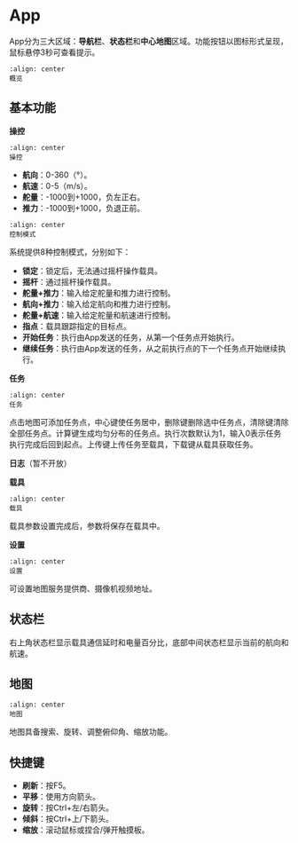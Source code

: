 # App

App分为三大区域：**导航栏**、**状态栏**和**中心地图**区域。功能按钮以图标形式呈现，鼠标悬停3秒可查看提示。

```{figure} Images/Overview.png
:align: center
概览
```

## 基本功能

**操控**

```{figure} Images/Control.png
:align: center
操控
```

* **航向**：0-360（°）。
* **航速**：0-5（m/s）。
* **舵量**：-1000到+1000，负左正右。
* **推力**：-1000到+1000，负退正前。

```{figure} Images/Modes.png
:align: center
控制模式
```

系统提供8种控制模式，分别如下：

* **锁定**：锁定后，无法通过摇杆操作载具。
* **摇杆**：通过摇杆操作载具。
* **舵量+推力**：输入给定舵量和推力进行控制。
* **航向+推力**：输入给定航向和推力进行控制。
* **舵量+航速**：输入给定舵量和航速进行控制。
* **指点**：载具跟踪指定的目标点。
* **开始任务**：执行由App发送的任务，从第一个任务点开始执行。
* **继续任务**：执行由App发送的任务，从之前执行点的下一个任务点开始继续执行。

**任务**

```{figure} Images/Missions.png
:align: center
任务
```

点击地图可添加任务点，中心键使任务居中，删除键删除选中任务点，清除键清除全部任务点。计算键生成均匀分布的任务点。执行次数默认为1，输入0表示任务执行完成后回到起点。上传键上传任务至载具，下载键从载具获取任务。

**日志**（暂不开放）

**载具**

```{figure} Images/Vehicle.png
:align: center
载具
```

载具参数设置完成后，参数将保存在载具中。

**设置**

```{figure} Images/Settings.png
:align: center
设置
```

可设置地图服务提供商、摄像机视频地址。

## 状态栏

右上角状态栏显示载具通信延时和电量百分比，底部中间状态栏显示当前的航向和航速。

## 地图

```{figure} Images/Maps.png
:align: center
地图
```

地图具备搜索、旋转、调整俯仰角、缩放功能。

## 快捷键

* **刷新**：按F5。
* **平移**：使用方向箭头。
* **旋转**：按Ctrl+左/右箭头。
* **倾斜**：按Ctrl+上/下箭头。
* **缩放**：滚动鼠标或捏合/弹开触摸板。
